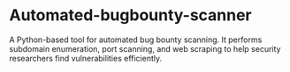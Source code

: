 # Automated-bugbounty-scanner
A Python-based tool for automated bug bounty scanning. It performs subdomain enumeration, port scanning, and web scraping to help security researchers find vulnerabilities efficiently.
